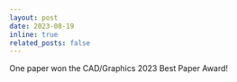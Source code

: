 ```yaml
---
layout: post
date: 2023-08-19
inline: true
related_posts: false
---
```


One paper won the CAD/Graphics 2023 Best Paper Award!
